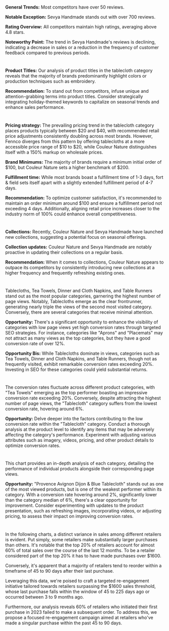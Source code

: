 <!-- Competitors: Review analysis -->
#

__General Trends:__ Most competitors have over 50 reviews.

__Notable Exception:__ Sevya Handmade stands out with over 700 reviews.

__Rating Overview:__ All competitors maintain high ratings, averaging above 4.8 stars.

__Noteworthy Point:__ The trend in Sevya Handmade's reviews is declining, indicating a decrease in sales or a reduction in the frequency of customer feedback compared to previous periods.

#

<!-- Competitors: Product optimization analysis -->

# 

__Product Titles:__ Our analysis of product titles in the tablecloth category reveals that the majority of brands predominantly highlight colors or production techniques such as embroidery.

__Recommendation:__ To stand out from competitors, infuse unique and attention-grabbing terms into product titles. Consider strategically integrating holiday-themed keywords to capitalize on seasonal trends and enhance sales performance.

# 

<!-- Competitors: Competitor pricing, minimum order and fulfillment analysis -->

__Pricing strategy:__ The prevailing pricing trend in the tablecloth category places products typically between $20 and $40, with recommended retail price adjustments consistently doubling across most brands. However, Fennco diverges from this pattern by offering tablecloths at a more accessible price range of $10 to $20, while Couleur Nature distinguishes itself with a 150% markup on wholesale prices.

__Brand Minimums:__ The majority of brands require a minimum initial order of $100, but Couleur Nature sets a higher benchmark of $200.

__Fulfillment time:__ While most brands boast a fulfillment time of 1-3 days, fort & field sets itself apart with a slightly extended fulfillment period of 4-7 days.

__Recommendation:__ To optimize customer satisfaction, it's recommended to maintain an order minimum around $100 and ensure a fulfillment period not exceeding 4 days. Additionally, aligning retail price increases closer to the industry norm of 100% could enhance overall competitiveness.

#

<!-- Competitors: Competitor collection analysis -->

# 

__Collections:__ Recently, Couleur Nature and Sevya Handmade have launched new collections, suggesting a potential focus on seasonal offerings.

__Collection updates:__ Couleur Nature and Sevya Handmade are notably proactive in updating their collections on a regular basis.

__Recommendation:__ When it comes to collections, Couleur Nature appears to outpace its competitors by consistently introducing new collections at a higher frequency and frequently refreshing existing ones.

#

<!-- end -->

<!-- Product: page views by category last 12 months -->

# 

Tablecloths, Tea Towels, Dinner and Cloth Napkins, and Table Runners stand out as the most popular categories, garnering the highest number of page views. Notably, Tablecloths emerge as the clear frontrunner, generating nearly triple the views of the second most visited category. Conversely, there are several categories that receive minimal attention. 

__Opportunity:__ There's a significant opportunity to enhance the visibility of categories with low page views yet high conversion rates through targeted SEO strategies. For instance, categories like "Aprons" and "Placemats" may not attract as many views as the top categories, but they have a good conversion rate of over 12%.

__Opportunity Bis:__ While Tablecloths dominate in views, categories such as Tea Towels, Dinner and Cloth Napkins, and Table Runners, though not as frequently visited, exhibit remarkable conversion rates exceeding 20%. Investing in SEO for these categories could yield substantial returns.

# 

<!-- Product: conversion by category -->

# 

The conversion rates fluctuate across different product categories, with "Tea Towels" emerging as the top performer boasting an impressive conversion rate exceeding 20%. Conversely, despite attracting the highest number of page views, the "Tablecloth" category suffers from the lowest conversion rate, hovering around 6%.

__Opportunity:__ Delve deeper into the factors contributing to the low conversion rate within the "Tablecloth" category. Conduct a thorough analysis at the product level to identify any items that may be adversely affecting the category's performance. Experiment with adjusting various attributes such as imagery, videos, pricing, and other product details to optimize conversion rates.

#

<!-- Product: conversion by product -->

# 

This chart provides an in-depth analysis of each category, detailing the performance of individual products alongside their corresponding page views.  

__Opportunity:__ "Provence Avignon Dijon & Blue Tablecloth" stands out as one of the most viewed products, but is one of the weakest performer within its category. With a conversion rate hovering around 2%, significantly lower than the category median of 6%, there's a clear opportunity for improvement. Consider experimenting with updates to the product presentation, such as refreshing images, incorporating videos, or adjusting pricing, to assess their impact on improving conversion rates.

#

<!-- Email marketing: Campaign ideas -->

In the following charts, a distinct variance in sales among different retailers is evident. Put simply, some retailers make substantially larger purchases than others. It's notable that the top 20% of retailers account for almost 60% of total sales over the course of the last 12 months. To be a retailer considered part of the top 20% it has to have made purchases over \$1600.

Conversely, it's apparent that a majority of retailers tend to reorder within a timeframe of 45 to 90 days after their last purchase.

Leveraging this data, we're poised to craft a targeted re-engagement initiative tailored towards retailers surpassing the \$1600 sales threshold, whose last purchase falls within the window of 45 to 225 days ago or occurred between 3 to 9 months ago.

Furthermore, our analysis reveals 60% of retailers who initiated their first purchase in 2023 failed to make a subsequent order. To address this, we propose a focused re-engagement campaign aimed at retailers who've made a singular purchase within the past 45 to 90 days.

<!-- end -->